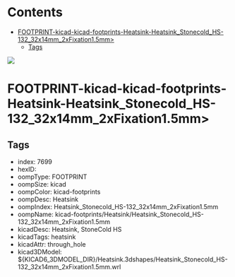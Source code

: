 



Contents
========

* [FOOTPRINT-kicad-kicad-footprints-Heatsink-Heatsink_Stonecold_HS-132_32x14mm_2xFixation1.5mm>](#footprint-kicad-kicad-footprints-heatsink-heatsink_stonecold_hs-132_32x14mm_2xfixation15mm)
	* [Tags](#tags)
  
![][im]
# FOOTPRINT-kicad-kicad-footprints-Heatsink-Heatsink_Stonecold_HS-132_32x14mm_2xFixation1.5mm>

## Tags

- index: 7699
- hexID: 
- oompType: FOOTPRINT
- oompSize: kicad
- oompColor: kicad-footprints
- oompDesc: Heatsink
- oompIndex: Heatsink_Stonecold_HS-132_32x14mm_2xFixation1.5mm
- oompName: kicad-footprints/Heatsink/Heatsink_Stonecold_HS-132_32x14mm_2xFixation1.5mm
- kicadDesc: Heatsink, StoneCold HS
- kicadTags: heatsink
- kicadAttr: through_hole
- kicad3DModel: ${KICAD6_3DMODEL_DIR}/Heatsink.3dshapes/Heatsink_Stonecold_HS-132_32x14mm_2xFixation1.5mm.wrl



[im]: image.png
